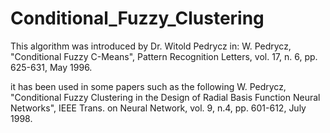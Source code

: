 # Conditional_Fuzzy_Clustering
This algorithm was introduced by Dr. Witold Pedrycz in:
W. Pedrycz, "Conditional Fuzzy C-Means", Pattern Recognition Letters, vol. 17, n. 6, pp. 625-631, May 1996.

it has been used in some papers such as the following
W. Pedrycz, "Conditional Fuzzy Clustering in the Design of Radial Basis Function Neural Networks", IEEE Trans. on Neural Network, vol. 9, n.4, pp. 601-612, July 1998.
